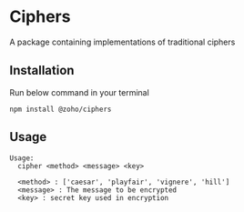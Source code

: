 # Ciphers

A package containing implementations of traditional ciphers

## Installation

Run below command in your terminal

```
npm install @zoho/ciphers
```

## Usage

```
Usage:
  cipher <method> <message> <key>

  <method> : ['caesar', 'playfair', 'vignere', 'hill']
  <message> : The message to be encrypted
  <key> : secret key used in encryption
```
